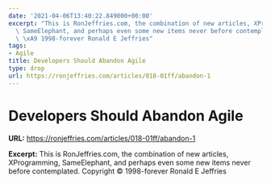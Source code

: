 ```yaml
---
date: '2021-04-06T13:40:22.849000+00:00'
excerpt: "This is RonJeffries.com, the combination of new articles, XProgramming,\
  \ SameElephant, and perhaps even some new items never before contemplated. Copyright\
  \ \xA9 1998-forever Ronald E Jeffries"
tags:
- Agile
title: Developers Should Abandon Agile
type: drop
url: https://ronjeffries.com/articles/018-01ff/abandon-1
---
```


# Developers Should Abandon Agile

**URL:** https://ronjeffries.com/articles/018-01ff/abandon-1

**Excerpt:** This is RonJeffries.com, the combination of new articles, XProgramming, SameElephant, and perhaps even some new items never before contemplated. Copyright © 1998-forever Ronald E Jeffries
